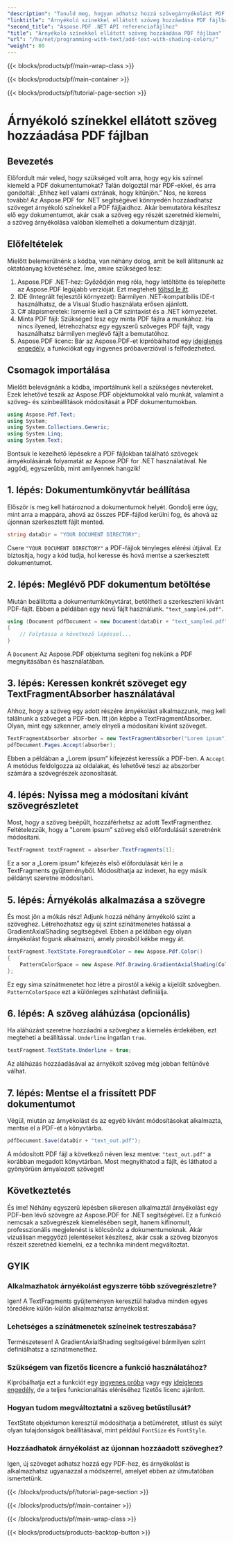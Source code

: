 ```yaml
---
"description": "Tanuld meg, hogyan adhatsz hozzá szövegárnyékolást PDF fájlokhoz az Aspose.PDF for .NET segítségével ebből a lépésről lépésre szóló útmutatóból. Szabd testre dokumentumaidat színes színátmenetekkel."
"linktitle": "Árnyékoló színekkel ellátott szöveg hozzáadása PDF fájlban"
"second_title": "Aspose.PDF .NET API referenciafájlhoz"
"title": "Árnyékoló színekkel ellátott szöveg hozzáadása PDF fájlban"
"url": "/hu/net/programming-with-text/add-text-with-shading-colors/"
"weight": 80
---
```


{{< blocks/products/pf/main-wrap-class >}}

{{< blocks/products/pf/main-container >}}

{{< blocks/products/pf/tutorial-page-section >}}

# Árnyékoló színekkel ellátott szöveg hozzáadása PDF fájlban

## Bevezetés

Előfordult már veled, hogy szükséged volt arra, hogy egy kis színnel kiemeld a PDF dokumentumokat? Talán dolgoztál már PDF-ekkel, és arra gondoltál: „Ehhez kell valami extrának, hogy kitűnjön.” Nos, ne keress tovább! Az Aspose.PDF for .NET segítségével könnyedén hozzáadhatsz szöveget árnyékoló színekkel a PDF fájljaidhoz. Akár bemutatóra készítesz elő egy dokumentumot, akár csak a szöveg egy részét szeretnéd kiemelni, a szöveg árnyékolása valóban kiemelheti a dokumentum dizájnját.

## Előfeltételek

Mielőtt belemerülnénk a kódba, van néhány dolog, amit be kell állítanunk az oktatóanyag követéséhez. Íme, amire szükséged lesz:

1. Aspose.PDF .NET-hez: Győződjön meg róla, hogy letöltötte és telepítette az Aspose.PDF legújabb verzióját. Ezt megteheti [töltsd le itt](https://releases.aspose.com/pdf/net/).
2. IDE (Integrált fejlesztői környezet): Bármilyen .NET-kompatibilis IDE-t használhatsz, de a Visual Studio használata erősen ajánlott.
3. C# alapismeretek: Ismernie kell a C# szintaxist és a .NET környezetet.
4. Minta PDF fájl: Szükséged lesz egy minta PDF fájlra a munkához. Ha nincs ilyened, létrehozhatsz egy egyszerű szöveges PDF fájlt, vagy használhatsz bármilyen meglévő fájlt a bemutatóhoz.
5. Aspose.PDF licenc: Bár az Aspose.PDF-et kipróbálhatod egy [ideiglenes engedély](https://purchase.aspose.com/temporary-license/), a funkciókat egy ingyenes próbaverzióval is felfedezheted.

## Csomagok importálása

Mielőtt belevágnánk a kódba, importálnunk kell a szükséges névtereket. Ezek lehetővé teszik az Aspose.PDF objektumokkal való munkát, valamint a szöveg- és színbeállítások módosítását a PDF dokumentumokban.

```csharp
using Aspose.Pdf.Text;
using System;
using System.Collections.Generic;
using System.Linq;
using System.Text;
```

Bontsuk le kezelhető lépésekre a PDF fájlokban található szövegek árnyékolásának folyamatát az Aspose.PDF for .NET használatával. Ne aggódj, egyszerűbb, mint amilyennek hangzik!

## 1. lépés: Dokumentumkönyvtár beállítása

Először is meg kell határoznod a dokumentumok helyét. Gondolj erre úgy, mint arra a mappára, ahová az összes PDF-fájlod kerülni fog, és ahová az újonnan szerkesztett fájlt mented.

```csharp
string dataDir = "YOUR DOCUMENT DIRECTORY";
```

Csere `"YOUR DOCUMENT DIRECTORY"` a PDF-fájlok tényleges elérési útjával. Ez biztosítja, hogy a kód tudja, hol keresse és hová mentse a szerkesztett dokumentumot.

## 2. lépés: Meglévő PDF dokumentum betöltése

Miután beállította a dokumentumkönyvtárat, betöltheti a szerkeszteni kívánt PDF-fájlt. Ebben a példában egy nevű fájlt használunk. `"text_sample4.pdf"`.

```csharp
using (Document pdfDocument = new Document(dataDir + "text_sample4.pdf"))
{
    // Folytassa a következő lépéssel...
}
```

A `Document` Az Aspose.PDF objektuma segíteni fog nekünk a PDF megnyitásában és használatában.

## 3. lépés: Keressen konkrét szöveget egy TextFragmentAbsorber használatával

Ahhoz, hogy a szöveg egy adott részére árnyékolást alkalmazzunk, meg kell találnunk a szöveget a PDF-ben. Itt jön képbe a TextFragmentAbsorber. Olyan, mint egy szkenner, amely elnyeli a módosítani kívánt szöveget.

```csharp
TextFragmentAbsorber absorber = new TextFragmentAbsorber("Lorem ipsum");
pdfDocument.Pages.Accept(absorber);
```

Ebben a példában a „Lorem ipsum” kifejezést keressük a PDF-ben. A `Accept` A metódus feldolgozza az oldalakat, és lehetővé teszi az abszorber számára a szövegrészek azonosítását.

## 4. lépés: Nyissa meg a módosítani kívánt szövegrészletet

Most, hogy a szöveg beépült, hozzáférhetsz az adott TextFragmenthez. Feltételezzük, hogy a "Lorem ipsum" szöveg első előfordulását szeretnénk módosítani.

```csharp
TextFragment textFragment = absorber.TextFragments[1];
```

Ez a sor a „Lorem ipsum” kifejezés első előfordulását kéri le a TextFragments gyűjteményből. Módosíthatja az indexet, ha egy másik példányt szeretne módosítani.

## 5. lépés: Árnyékolás alkalmazása a szövegre

És most jön a mókás rész! Adjunk hozzá néhány árnyékoló színt a szöveghez. Létrehozhatsz egy új színt színátmenetes hatással a GradientAxialShading segítségével. Ebben a példában egy olyan árnyékolást fogunk alkalmazni, amely pirosból kékbe megy át.

```csharp
textFragment.TextState.ForegroundColor = new Aspose.Pdf.Color()
{
    PatternColorSpace = new Aspose.Pdf.Drawing.GradientAxialShading(Color.Red, Color.Blue)
};
```

Ez egy sima színátmenetet hoz létre a pirostól a kékig a kijelölt szövegben. `PatternColorSpace` ezt a különleges színhatást definiálja.

## 6. lépés: A szöveg aláhúzása (opcionális)

Ha aláhúzást szeretne hozzáadni a szöveghez a kiemelés érdekében, ezt megteheti a beállítással. `Underline` ingatlan `true`.

```csharp
textFragment.TextState.Underline = true;
```

Az aláhúzás hozzáadásával az árnyékolt szöveg még jobban feltűnővé válhat.

## 7. lépés: Mentse el a frissített PDF dokumentumot

Végül, miután az árnyékolást és az egyéb kívánt módosításokat alkalmazta, mentse el a PDF-et a könyvtárba.

```csharp
pdfDocument.Save(dataDir + "text_out.pdf");
```

A módosított PDF fájl a következő néven lesz mentve: `"text_out.pdf"` a korábban megadott könyvtárban. Most megnyithatod a fájlt, és láthatod a gyönyörűen árnyalozott szöveget!

## Következtetés

És íme! Néhány egyszerű lépésben sikeresen alkalmaztál árnyékolást egy PDF-ben lévő szövegre az Aspose.PDF for .NET segítségével. Ez a funkció nemcsak a szövegrészek kiemelésében segít, hanem kifinomult, professzionális megjelenést is kölcsönöz a dokumentumoknak. Akár vizuálisan meggyőző jelentéseket készítesz, akár csak a szöveg bizonyos részeit szeretnéd kiemelni, ez a technika mindent megváltoztat.


## GYIK

### Alkalmazhatok árnyékolást egyszerre több szövegrészletre?
Igen! A TextFragments gyűjteményen keresztül haladva minden egyes töredékre külön-külön alkalmazhatsz árnyékolást.

### Lehetséges a színátmenetek színeinek testreszabása?
Természetesen! A GradientAxialShading segítségével bármilyen színt definiálhatsz a színátmenethez.

### Szükségem van fizetős licencre a funkció használatához?
Kipróbálhatja ezt a funkciót egy [ingyenes próba](https://releases.aspose.com/) vagy egy [ideiglenes engedély](https://purchase.aspose.com/temporary-license/), de a teljes funkcionalitás eléréséhez fizetős licenc ajánlott.

### Hogyan tudom megváltoztatni a szöveg betűstílusát?
TextState objektumon keresztül módosíthatja a betűméretet, stílust és súlyt olyan tulajdonságok beállításával, mint például `FontSize` és `FontStyle`.

### Hozzáadhatok árnyékolást az újonnan hozzáadott szöveghez?
Igen, új szöveget adhatsz hozzá egy PDF-hez, és árnyékolást is alkalmazhatsz ugyanazzal a módszerrel, amelyet ebben az útmutatóban ismertetünk.

{{< /blocks/products/pf/tutorial-page-section >}}

{{< /blocks/products/pf/main-container >}}

{{< /blocks/products/pf/main-wrap-class >}}

{{< blocks/products/products-backtop-button >}}